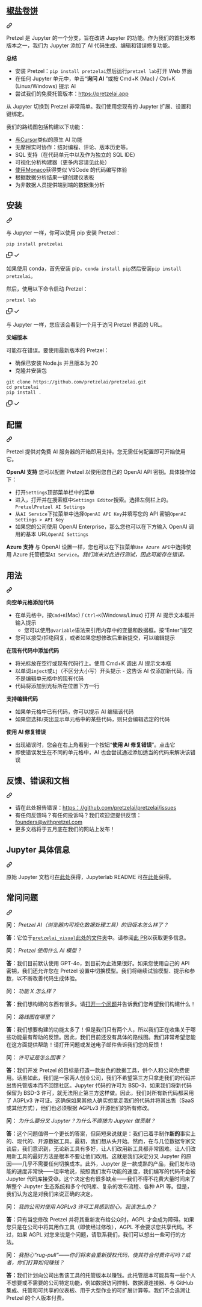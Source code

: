 <div class="Box-sc-g0xbh4-0 bJMeLZ js-snippet-clipboard-copy-unpositioned" data-hpc="true"><article class="markdown-body entry-content container-lg" itemprop="text"><div class="markdown-heading" dir="auto"><h1 tabindex="-1" class="heading-element" dir="auto"><a href="https://withpretzel.com" rel="nofollow"><font style="vertical-align: inherit;"><font style="vertical-align: inherit;">椒盐卷饼</font></font></a></h1><a id="user-content-pretzel" class="anchor" aria-label="固定链接：椒盐卷饼" href="#pretzel"><svg class="octicon octicon-link" viewBox="0 0 16 16" version="1.1" width="16" height="16" aria-hidden="true"><path d="m7.775 3.275 1.25-1.25a3.5 3.5 0 1 1 4.95 4.95l-2.5 2.5a3.5 3.5 0 0 1-4.95 0 .751.751 0 0 1 .018-1.042.751.751 0 0 1 1.042-.018 1.998 1.998 0 0 0 2.83 0l2.5-2.5a2.002 2.002 0 0 0-2.83-2.83l-1.25 1.25a.751.751 0 0 1-1.042-.018.751.751 0 0 1-.018-1.042Zm-4.69 9.64a1.998 1.998 0 0 0 2.83 0l1.25-1.25a.751.751 0 0 1 1.042.018.751.751 0 0 1 .018 1.042l-1.25 1.25a3.5 3.5 0 1 1-4.95-4.95l2.5-2.5a3.5 3.5 0 0 1 4.95 0 .751.751 0 0 1-.018 1.042.751.751 0 0 1-1.042.018 1.998 1.998 0 0 0-2.83 0l-2.5 2.5a1.998 1.998 0 0 0 0 2.83Z"></path></svg></a></div>
<p dir="auto"><font style="vertical-align: inherit;"><font style="vertical-align: inherit;">Pretzel 是 Jupyter 的一个分支，旨在改进 Jupyter 的功能。作为我们的首批发布版本之一，我们为 Jupyter 添加了 AI 代码生成、编辑和错误修复功能。</font></font></p>
<p dir="auto"><strong><font style="vertical-align: inherit;"><font style="vertical-align: inherit;">总结</font></font></strong></p>
<ul dir="auto">
<li><font style="vertical-align: inherit;"><font style="vertical-align: inherit;">安装 Pretzel：</font></font><code>pip install pretzelai</code><font style="vertical-align: inherit;"><font style="vertical-align: inherit;">然后运行</font></font><code>pretzel lab</code><font style="vertical-align: inherit;"><font style="vertical-align: inherit;">打开 Web 界面</font></font></li>
<li><font style="vertical-align: inherit;"><font style="vertical-align: inherit;">在任何 Jupyter 单元中，单击“</font></font><strong><font style="vertical-align: inherit;"><font style="vertical-align: inherit;">询问 AI</font></font></strong><font style="vertical-align: inherit;"><font style="vertical-align: inherit;"> ”或按 Cmd+K (Mac) / Ctrl+K (Linux/Windows) 提示 AI</font></font></li>
<li><font style="vertical-align: inherit;"><font style="vertical-align: inherit;">尝试我们的免费托管版本：</font></font><a href="https://pretzelai.app" rel="nofollow"><font style="vertical-align: inherit;"><font style="vertical-align: inherit;">https://pretzelai.app</font></font></a></li>
</ul>
<p dir="auto"><font style="vertical-align: inherit;"><font style="vertical-align: inherit;">从 Jupyter 切换到 Pretzel 非常简单。我们使用您现有的 Jupyter 扩展、设置和键绑定。</font></font></p>
<p dir="auto"><font style="vertical-align: inherit;"><font style="vertical-align: inherit;">我们的路线图包括构建以下功能：</font></font></p>
<ul dir="auto">
<li><font style="vertical-align: inherit;"><a href="https://cursor.sh/" rel="nofollow"><font style="vertical-align: inherit;">与Cursor</font></a><font style="vertical-align: inherit;">类似的原生 AI 功能</font></font><a href="https://cursor.sh/" rel="nofollow"><font style="vertical-align: inherit;"></font></a></li>
<li><font style="vertical-align: inherit;"><font style="vertical-align: inherit;">无摩擦实时协作：结对编程、评论、版本历史等。</font></font></li>
<li><font style="vertical-align: inherit;"><font style="vertical-align: inherit;">SQL 支持（在代码单元中以及作为独立的 SQL IDE）</font></font></li>
<li><font style="vertical-align: inherit;"><font style="vertical-align: inherit;">可视化分析构建器（更多内容请见此处）</font></font></li>
<li><font style="vertical-align: inherit;"><a href="https://github.com/microsoft/monaco-editor"><font style="vertical-align: inherit;">使用Monaco</font></a><font style="vertical-align: inherit;">获得类似 VSCode 的代码编写体验</font></font><a href="https://github.com/microsoft/monaco-editor"><font style="vertical-align: inherit;"></font></a></li>
<li><font style="vertical-align: inherit;"><font style="vertical-align: inherit;">根据数据分析结果一键创建仪表板</font></font></li>
<li><font style="vertical-align: inherit;"><font style="vertical-align: inherit;">为非数据人员提供端到端的数据集分析</font></font></li>
</ul>
<div class="markdown-heading" dir="auto"><h2 tabindex="-1" class="heading-element" dir="auto"><font style="vertical-align: inherit;"><font style="vertical-align: inherit;">安装</font></font></h2><a id="user-content-installation" class="anchor" aria-label="固定链接：安装" href="#installation"><svg class="octicon octicon-link" viewBox="0 0 16 16" version="1.1" width="16" height="16" aria-hidden="true"><path d="m7.775 3.275 1.25-1.25a3.5 3.5 0 1 1 4.95 4.95l-2.5 2.5a3.5 3.5 0 0 1-4.95 0 .751.751 0 0 1 .018-1.042.751.751 0 0 1 1.042-.018 1.998 1.998 0 0 0 2.83 0l2.5-2.5a2.002 2.002 0 0 0-2.83-2.83l-1.25 1.25a.751.751 0 0 1-1.042-.018.751.751 0 0 1-.018-1.042Zm-4.69 9.64a1.998 1.998 0 0 0 2.83 0l1.25-1.25a.751.751 0 0 1 1.042.018.751.751 0 0 1 .018 1.042l-1.25 1.25a3.5 3.5 0 1 1-4.95-4.95l2.5-2.5a3.5 3.5 0 0 1 4.95 0 .751.751 0 0 1-.018 1.042.751.751 0 0 1-1.042.018 1.998 1.998 0 0 0-2.83 0l-2.5 2.5a1.998 1.998 0 0 0 0 2.83Z"></path></svg></a></div>
<p dir="auto"><font style="vertical-align: inherit;"><font style="vertical-align: inherit;">与 Jupyter 一样，你可以使用 pip 安装 Pretzel：</font></font></p>
<div class="snippet-clipboard-content notranslate position-relative overflow-auto"><pre class="notranslate"><code>pip install pretzelai
</code></pre><div class="zeroclipboard-container">
    <clipboard-copy aria-label="Copy" class="ClipboardButton btn btn-invisible js-clipboard-copy m-2 p-0 tooltipped-no-delay d-flex flex-justify-center flex-items-center" data-copy-feedback="Copied!" data-tooltip-direction="w" value="pip install pretzelai" tabindex="0" role="button">
      <svg aria-hidden="true" height="16" viewBox="0 0 16 16" version="1.1" width="16" data-view-component="true" class="octicon octicon-copy js-clipboard-copy-icon">
    <path d="M0 6.75C0 5.784.784 5 1.75 5h1.5a.75.75 0 0 1 0 1.5h-1.5a.25.25 0 0 0-.25.25v7.5c0 .138.112.25.25.25h7.5a.25.25 0 0 0 .25-.25v-1.5a.75.75 0 0 1 1.5 0v1.5A1.75 1.75 0 0 1 9.25 16h-7.5A1.75 1.75 0 0 1 0 14.25Z"></path><path d="M5 1.75C5 .784 5.784 0 6.75 0h7.5C15.216 0 16 .784 16 1.75v7.5A1.75 1.75 0 0 1 14.25 11h-7.5A1.75 1.75 0 0 1 5 9.25Zm1.75-.25a.25.25 0 0 0-.25.25v7.5c0 .138.112.25.25.25h7.5a.25.25 0 0 0 .25-.25v-7.5a.25.25 0 0 0-.25-.25Z"></path>
</svg>
      <svg aria-hidden="true" height="16" viewBox="0 0 16 16" version="1.1" width="16" data-view-component="true" class="octicon octicon-check js-clipboard-check-icon color-fg-success d-none">
    <path d="M13.78 4.22a.75.75 0 0 1 0 1.06l-7.25 7.25a.75.75 0 0 1-1.06 0L2.22 9.28a.751.751 0 0 1 .018-1.042.751.751 0 0 1 1.042-.018L6 10.94l6.72-6.72a.75.75 0 0 1 1.06 0Z"></path>
</svg>
    </clipboard-copy>
  </div></div>
<p dir="auto"><font style="vertical-align: inherit;"><font style="vertical-align: inherit;">如果使用 conda，首先安装 pip，</font></font><code>conda install pip</code><font style="vertical-align: inherit;"><font style="vertical-align: inherit;">然后安装</font></font><code>pip install pretzelai</code><font style="vertical-align: inherit;"><font style="vertical-align: inherit;">。</font></font></p>
<p dir="auto"><font style="vertical-align: inherit;"><font style="vertical-align: inherit;">然后，使用以下命令启动 Pretzel：</font></font></p>
<div class="snippet-clipboard-content notranslate position-relative overflow-auto"><pre class="notranslate"><code>pretzel lab
</code></pre><div class="zeroclipboard-container">
    <clipboard-copy aria-label="Copy" class="ClipboardButton btn btn-invisible js-clipboard-copy m-2 p-0 tooltipped-no-delay d-flex flex-justify-center flex-items-center" data-copy-feedback="Copied!" data-tooltip-direction="w" value="pretzel lab" tabindex="0" role="button">
      <svg aria-hidden="true" height="16" viewBox="0 0 16 16" version="1.1" width="16" data-view-component="true" class="octicon octicon-copy js-clipboard-copy-icon">
    <path d="M0 6.75C0 5.784.784 5 1.75 5h1.5a.75.75 0 0 1 0 1.5h-1.5a.25.25 0 0 0-.25.25v7.5c0 .138.112.25.25.25h7.5a.25.25 0 0 0 .25-.25v-1.5a.75.75 0 0 1 1.5 0v1.5A1.75 1.75 0 0 1 9.25 16h-7.5A1.75 1.75 0 0 1 0 14.25Z"></path><path d="M5 1.75C5 .784 5.784 0 6.75 0h7.5C15.216 0 16 .784 16 1.75v7.5A1.75 1.75 0 0 1 14.25 11h-7.5A1.75 1.75 0 0 1 5 9.25Zm1.75-.25a.25.25 0 0 0-.25.25v7.5c0 .138.112.25.25.25h7.5a.25.25 0 0 0 .25-.25v-7.5a.25.25 0 0 0-.25-.25Z"></path>
</svg>
      <svg aria-hidden="true" height="16" viewBox="0 0 16 16" version="1.1" width="16" data-view-component="true" class="octicon octicon-check js-clipboard-check-icon color-fg-success d-none">
    <path d="M13.78 4.22a.75.75 0 0 1 0 1.06l-7.25 7.25a.75.75 0 0 1-1.06 0L2.22 9.28a.751.751 0 0 1 .018-1.042.751.751 0 0 1 1.042-.018L6 10.94l6.72-6.72a.75.75 0 0 1 1.06 0Z"></path>
</svg>
    </clipboard-copy>
  </div></div>
<p dir="auto"><font style="vertical-align: inherit;"><font style="vertical-align: inherit;">与 Jupyter 一样，您应该会看到一个用于访问 Pretzel 界面的 URL。</font></font></p>
<p dir="auto"><strong><font style="vertical-align: inherit;"><font style="vertical-align: inherit;">尖端版本</font></font></strong></p>
<p dir="auto"><font style="vertical-align: inherit;"><font style="vertical-align: inherit;">可能存在错误。要使用最新版本的 Pretzel：</font></font></p>
<ul dir="auto">
<li><font style="vertical-align: inherit;"><font style="vertical-align: inherit;">确保已安装 Node.js 并且版本为 20</font></font></li>
<li><font style="vertical-align: inherit;"><font style="vertical-align: inherit;">克隆并安装包</font></font></li>
</ul>
<div class="snippet-clipboard-content notranslate position-relative overflow-auto"><pre class="notranslate"><code>git clone https://github.com/pretzelai/pretzelai.git
cd pretzelai
pip install .
</code></pre><div class="zeroclipboard-container">
    <clipboard-copy aria-label="Copy" class="ClipboardButton btn btn-invisible js-clipboard-copy m-2 p-0 tooltipped-no-delay d-flex flex-justify-center flex-items-center" data-copy-feedback="Copied!" data-tooltip-direction="w" value="git clone https://github.com/pretzelai/pretzelai.git
cd pretzelai
pip install ." tabindex="0" role="button">
      <svg aria-hidden="true" height="16" viewBox="0 0 16 16" version="1.1" width="16" data-view-component="true" class="octicon octicon-copy js-clipboard-copy-icon">
    <path d="M0 6.75C0 5.784.784 5 1.75 5h1.5a.75.75 0 0 1 0 1.5h-1.5a.25.25 0 0 0-.25.25v7.5c0 .138.112.25.25.25h7.5a.25.25 0 0 0 .25-.25v-1.5a.75.75 0 0 1 1.5 0v1.5A1.75 1.75 0 0 1 9.25 16h-7.5A1.75 1.75 0 0 1 0 14.25Z"></path><path d="M5 1.75C5 .784 5.784 0 6.75 0h7.5C15.216 0 16 .784 16 1.75v7.5A1.75 1.75 0 0 1 14.25 11h-7.5A1.75 1.75 0 0 1 5 9.25Zm1.75-.25a.25.25 0 0 0-.25.25v7.5c0 .138.112.25.25.25h7.5a.25.25 0 0 0 .25-.25v-7.5a.25.25 0 0 0-.25-.25Z"></path>
</svg>
      <svg aria-hidden="true" height="16" viewBox="0 0 16 16" version="1.1" width="16" data-view-component="true" class="octicon octicon-check js-clipboard-check-icon color-fg-success d-none">
    <path d="M13.78 4.22a.75.75 0 0 1 0 1.06l-7.25 7.25a.75.75 0 0 1-1.06 0L2.22 9.28a.751.751 0 0 1 .018-1.042.751.751 0 0 1 1.042-.018L6 10.94l6.72-6.72a.75.75 0 0 1 1.06 0Z"></path>
</svg>
    </clipboard-copy>
  </div></div>
<div class="markdown-heading" dir="auto"><h2 tabindex="-1" class="heading-element" dir="auto"><font style="vertical-align: inherit;"><font style="vertical-align: inherit;">配置</font></font></h2><a id="user-content-configuration" class="anchor" aria-label="固定链接：配置" href="#configuration"><svg class="octicon octicon-link" viewBox="0 0 16 16" version="1.1" width="16" height="16" aria-hidden="true"><path d="m7.775 3.275 1.25-1.25a3.5 3.5 0 1 1 4.95 4.95l-2.5 2.5a3.5 3.5 0 0 1-4.95 0 .751.751 0 0 1 .018-1.042.751.751 0 0 1 1.042-.018 1.998 1.998 0 0 0 2.83 0l2.5-2.5a2.002 2.002 0 0 0-2.83-2.83l-1.25 1.25a.751.751 0 0 1-1.042-.018.751.751 0 0 1-.018-1.042Zm-4.69 9.64a1.998 1.998 0 0 0 2.83 0l1.25-1.25a.751.751 0 0 1 1.042.018.751.751 0 0 1 .018 1.042l-1.25 1.25a3.5 3.5 0 1 1-4.95-4.95l2.5-2.5a3.5 3.5 0 0 1 4.95 0 .751.751 0 0 1-.018 1.042.751.751 0 0 1-1.042.018 1.998 1.998 0 0 0-2.83 0l-2.5 2.5a1.998 1.998 0 0 0 0 2.83Z"></path></svg></a></div>
<p dir="auto"><font style="vertical-align: inherit;"><font style="vertical-align: inherit;">Pretzel 提供对免费 AI 服务器的开箱即用支持。您无需任何配置即可开始使用它。</font></font></p>
<p dir="auto"><strong><font style="vertical-align: inherit;"><font style="vertical-align: inherit;">OpenAI 支持</font></font></strong><font style="vertical-align: inherit;"><font style="vertical-align: inherit;">
您可以配置 Pretzel 以使用您自己的 OpenAI API 密钥。具体操作如下：</font></font></p>
<ul dir="auto">
<li><font style="vertical-align: inherit;"><font style="vertical-align: inherit;">打开</font></font><code>Settings</code><font style="vertical-align: inherit;"><font style="vertical-align: inherit;">顶部菜单栏中的菜单</font></font></li>
<li><font style="vertical-align: inherit;"><font style="vertical-align: inherit;">进入，打开并</font><font style="vertical-align: inherit;">在搜索框中</font></font><code>Settings Editor</code><font style="vertical-align: inherit;"><font style="vertical-align: inherit;">搜索。选择</font><font style="vertical-align: inherit;">左侧栏上的。</font></font><code>Pretzel</code><font style="vertical-align: inherit;"></font><code>Pretzel AI Settings</code><font style="vertical-align: inherit;"></font></li>
<li><font style="vertical-align: inherit;"><font style="vertical-align: inherit;">从</font></font><code>AI Service</code><font style="vertical-align: inherit;"><font style="vertical-align: inherit;">下拉菜单中选择</font></font><code>OpenAI API Key</code><font style="vertical-align: inherit;"><font style="vertical-align: inherit;">并填写您的 API 密钥</font></font><code>OpenAI Settings &gt; API Key</code></li>
<li><font style="vertical-align: inherit;"><font style="vertical-align: inherit;">如果您的公司使用 OpenAI Enterprise，那么您也可以在下方输入 OpenAI 调用的基本 URL</font></font><code>OpenAI Settings</code></li>
</ul>
<p dir="auto"><strong><font style="vertical-align: inherit;"><font style="vertical-align: inherit;">Azure 支持</font></font></strong><font style="vertical-align: inherit;"><font style="vertical-align: inherit;">
与 OpenAI 设置一样，您也可以在下拉菜单</font></font><code>Use Azure API</code><font style="vertical-align: inherit;"><font style="vertical-align: inherit;">中选择使用 Azure 托管模型</font></font><code>AI Service</code><font style="vertical-align: inherit;"><font style="vertical-align: inherit;">。</font></font><em><font style="vertical-align: inherit;"><font style="vertical-align: inherit;">我们尚未对此进行测试，因此可能存在错误。</font></font></em></p>
<div class="markdown-heading" dir="auto"><h2 tabindex="-1" class="heading-element" dir="auto"><font style="vertical-align: inherit;"><font style="vertical-align: inherit;">用法</font></font></h2><a id="user-content-usage" class="anchor" aria-label="固定链接：用法" href="#usage"><svg class="octicon octicon-link" viewBox="0 0 16 16" version="1.1" width="16" height="16" aria-hidden="true"><path d="m7.775 3.275 1.25-1.25a3.5 3.5 0 1 1 4.95 4.95l-2.5 2.5a3.5 3.5 0 0 1-4.95 0 .751.751 0 0 1 .018-1.042.751.751 0 0 1 1.042-.018 1.998 1.998 0 0 0 2.83 0l2.5-2.5a2.002 2.002 0 0 0-2.83-2.83l-1.25 1.25a.751.751 0 0 1-1.042-.018.751.751 0 0 1-.018-1.042Zm-4.69 9.64a1.998 1.998 0 0 0 2.83 0l1.25-1.25a.751.751 0 0 1 1.042.018.751.751 0 0 1 .018 1.042l-1.25 1.25a3.5 3.5 0 1 1-4.95-4.95l2.5-2.5a3.5 3.5 0 0 1 4.95 0 .751.751 0 0 1-.018 1.042.751.751 0 0 1-1.042.018 1.998 1.998 0 0 0-2.83 0l-2.5 2.5a1.998 1.998 0 0 0 0 2.83Z"></path></svg></a></div>
<p dir="auto"><strong><font style="vertical-align: inherit;"><font style="vertical-align: inherit;">向空单元格添加代码</font></font></strong></p>
<ul dir="auto">
<li><font style="vertical-align: inherit;"><font style="vertical-align: inherit;">在单元格中，按</font></font><code>Cmd+K</code><font style="vertical-align: inherit;"><font style="vertical-align: inherit;">(Mac) / </font></font><code>Ctrl+K</code><font style="vertical-align: inherit;"><font style="vertical-align: inherit;">(Windows/Linux) 打开 AI 提示文本框并输入提示
</font></font><ul dir="auto">
<li><font style="vertical-align: inherit;"><font style="vertical-align: inherit;">您可以使用</font></font><code>@variable</code><font style="vertical-align: inherit;"><font style="vertical-align: inherit;">语法来引用内存中的变量和数据框。按“Enter”提交</font></font></li>
</ul>
</li>
<li><font style="vertical-align: inherit;"><font style="vertical-align: inherit;">您可以接受/拒绝回复，或者如果您想修改后重新提交，可以编辑提示</font></font></li>
</ul>
<p dir="auto"><strong><font style="vertical-align: inherit;"><font style="vertical-align: inherit;">在现有代码中添加代码</font></font></strong></p>
<ul dir="auto">
<li><font style="vertical-align: inherit;"><font style="vertical-align: inherit;">将光标放在空行或现有代码行上。使用 Cmd+K 调出 AI 提示文本框</font></font></li>
<li><font style="vertical-align: inherit;"><font style="vertical-align: inherit;">以单词</font></font><code>inject</code><font style="vertical-align: inherit;"><font style="vertical-align: inherit;">或</font></font><code>ij</code><font style="vertical-align: inherit;"><font style="vertical-align: inherit;">（不区分大小写）开头提示 - 这告诉 AI 仅添加新代码，而不是编辑单元格中的现有代码</font></font></li>
<li><font style="vertical-align: inherit;"><font style="vertical-align: inherit;">代码将添加到光标所在位置下方一行</font></font></li>
</ul>
<p dir="auto"><strong><font style="vertical-align: inherit;"><font style="vertical-align: inherit;">支持编辑代码</font></font></strong></p>
<ul dir="auto">
<li><font style="vertical-align: inherit;"><font style="vertical-align: inherit;">如果单元格中已有代码，你可以提示 AI 编辑该代码</font></font></li>
<li><font style="vertical-align: inherit;"><font style="vertical-align: inherit;">如果您选择/突出显示单元格中的某些代码，则只会编辑选定的代码</font></font></li>
</ul>
<p dir="auto"><strong><font style="vertical-align: inherit;"><font style="vertical-align: inherit;">使用 AI 修复错误</font></font></strong></p>
<ul dir="auto">
<li><font style="vertical-align: inherit;"><font style="vertical-align: inherit;">出现错误时，您会在右上角看到一个按钮“</font></font><strong><font style="vertical-align: inherit;"><font style="vertical-align: inherit;">使用 AI 修复错误</font></font></strong><font style="vertical-align: inherit;"><font style="vertical-align: inherit;">”。点击它</font></font></li>
<li><font style="vertical-align: inherit;"><font style="vertical-align: inherit;">即使错误发生在不同的单元格中，AI 也会尝试通过添加适当的代码来解决该错误</font></font></li>
</ul>
<div class="markdown-heading" dir="auto"><h2 tabindex="-1" class="heading-element" dir="auto"><font style="vertical-align: inherit;"><font style="vertical-align: inherit;">反馈、错误和文档</font></font></h2><a id="user-content-feedback-bugs-and-docs" class="anchor" aria-label="永久链接：反馈、错误和文档" href="#feedback-bugs-and-docs"><svg class="octicon octicon-link" viewBox="0 0 16 16" version="1.1" width="16" height="16" aria-hidden="true"><path d="m7.775 3.275 1.25-1.25a3.5 3.5 0 1 1 4.95 4.95l-2.5 2.5a3.5 3.5 0 0 1-4.95 0 .751.751 0 0 1 .018-1.042.751.751 0 0 1 1.042-.018 1.998 1.998 0 0 0 2.83 0l2.5-2.5a2.002 2.002 0 0 0-2.83-2.83l-1.25 1.25a.751.751 0 0 1-1.042-.018.751.751 0 0 1-.018-1.042Zm-4.69 9.64a1.998 1.998 0 0 0 2.83 0l1.25-1.25a.751.751 0 0 1 1.042.018.751.751 0 0 1 .018 1.042l-1.25 1.25a3.5 3.5 0 1 1-4.95-4.95l2.5-2.5a3.5 3.5 0 0 1 4.95 0 .751.751 0 0 1-.018 1.042.751.751 0 0 1-1.042.018 1.998 1.998 0 0 0-2.83 0l-2.5 2.5a1.998 1.998 0 0 0 0 2.83Z"></path></svg></a></div>
<ul dir="auto">
<li><font style="vertical-align: inherit;"><font style="vertical-align: inherit;">请在此处报告错误：</font></font><a href="https://github.com/pretzelai/pretzelai/issues"><font style="vertical-align: inherit;"><font style="vertical-align: inherit;">https：//github.com/pretzelai/pretzelai/issues</font></font></a></li>
<li><font style="vertical-align: inherit;"><font style="vertical-align: inherit;">有任何反馈吗？有任何投诉吗？我们欢迎您提供反馈：</font></font><a href="mailto:founders@withpretzel.com"><font style="vertical-align: inherit;"><font style="vertical-align: inherit;">founders@withpretzel.com</font></font></a></li>
<li><font style="vertical-align: inherit;"><font style="vertical-align: inherit;">更多文档将于五月底在我们的网站上发布！</font></font></li>
</ul>
<div class="markdown-heading" dir="auto"><h2 tabindex="-1" class="heading-element" dir="auto"><font style="vertical-align: inherit;"><font style="vertical-align: inherit;">Jupyter 具体信息</font></font></h2><a id="user-content-jupyter-specific-information" class="anchor" aria-label="永久链接：Jupyter 特定信息" href="#jupyter-specific-information"><svg class="octicon octicon-link" viewBox="0 0 16 16" version="1.1" width="16" height="16" aria-hidden="true"><path d="m7.775 3.275 1.25-1.25a3.5 3.5 0 1 1 4.95 4.95l-2.5 2.5a3.5 3.5 0 0 1-4.95 0 .751.751 0 0 1 .018-1.042.751.751 0 0 1 1.042-.018 1.998 1.998 0 0 0 2.83 0l2.5-2.5a2.002 2.002 0 0 0-2.83-2.83l-1.25 1.25a.751.751 0 0 1-1.042-.018.751.751 0 0 1-.018-1.042Zm-4.69 9.64a1.998 1.998 0 0 0 2.83 0l1.25-1.25a.751.751 0 0 1 1.042.018.751.751 0 0 1 .018 1.042l-1.25 1.25a3.5 3.5 0 1 1-4.95-4.95l2.5-2.5a3.5 3.5 0 0 1 4.95 0 .751.751 0 0 1-.018 1.042.751.751 0 0 1-1.042.018 1.998 1.998 0 0 0-2.83 0l-2.5 2.5a1.998 1.998 0 0 0 0 2.83Z"></path></svg></a></div>
<p dir="auto"><font style="vertical-align: inherit;"><font style="vertical-align: inherit;">原始 Jupyter 文档可</font></font><a href="https://jupyter.org/" rel="nofollow"><font style="vertical-align: inherit;"><font style="vertical-align: inherit;">在此处</font></font></a><font style="vertical-align: inherit;"><font style="vertical-align: inherit;">获得，Jupyterlab README 可</font></font><a href="https://github.com/jupyterlab/jupyterlab"><font style="vertical-align: inherit;"><font style="vertical-align: inherit;">在此处</font></font></a><font style="vertical-align: inherit;"><font style="vertical-align: inherit;">获得。</font></font></p>
<div class="markdown-heading" dir="auto"><h2 tabindex="-1" class="heading-element" dir="auto"><font style="vertical-align: inherit;"><font style="vertical-align: inherit;">常问问题</font></font></h2><a id="user-content-faq" class="anchor" aria-label="永久链接：常见问题解答" href="#faq"><svg class="octicon octicon-link" viewBox="0 0 16 16" version="1.1" width="16" height="16" aria-hidden="true"><path d="m7.775 3.275 1.25-1.25a3.5 3.5 0 1 1 4.95 4.95l-2.5 2.5a3.5 3.5 0 0 1-4.95 0 .751.751 0 0 1 .018-1.042.751.751 0 0 1 1.042-.018 1.998 1.998 0 0 0 2.83 0l2.5-2.5a2.002 2.002 0 0 0-2.83-2.83l-1.25 1.25a.751.751 0 0 1-1.042-.018.751.751 0 0 1-.018-1.042Zm-4.69 9.64a1.998 1.998 0 0 0 2.83 0l1.25-1.25a.751.751 0 0 1 1.042.018.751.751 0 0 1 .018 1.042l-1.25 1.25a3.5 3.5 0 1 1-4.95-4.95l2.5-2.5a3.5 3.5 0 0 1 4.95 0 .751.751 0 0 1-.018 1.042.751.751 0 0 1-1.042.018 1.998 1.998 0 0 0-2.83 0l-2.5 2.5a1.998 1.998 0 0 0 0 2.83Z"></path></svg></a></div>
<p dir="auto"><strong><font style="vertical-align: inherit;"><font style="vertical-align: inherit;">问：</font></font></strong> <em><font style="vertical-align: inherit;"><font style="vertical-align: inherit;">Pretzel AI（浏览器内可视化数据处理工具）的旧版本怎么样了？</font></font></em></p>
<p dir="auto"><strong><font style="vertical-align: inherit;"><font style="vertical-align: inherit;">答：</font></font></strong><font style="vertical-align: inherit;"><font style="vertical-align: inherit;">它位于</font></font><a href="https://github.com/pretzelai/pretzelai/tree/main/pretzelai_visual"><code>pretzelai_visual</code><font style="vertical-align: inherit;"><font style="vertical-align: inherit;">此处的文件夹</font></font></a><font style="vertical-align: inherit;"><font style="vertical-align: inherit;">中。请参阅</font></font><a href="https://github.com/pretzelai/pretzelai/pull/76" data-hovercard-type="pull_request" data-hovercard-url="/pretzelai/pretzelai/pull/76/hovercard"><font style="vertical-align: inherit;"><font style="vertical-align: inherit;">此 PR</font></font></a><font style="vertical-align: inherit;"><font style="vertical-align: inherit;">以获取更多信息。</font></font></p>
<p dir="auto"><strong><font style="vertical-align: inherit;"><font style="vertical-align: inherit;">问：</font></font></strong> <em><font style="vertical-align: inherit;"><font style="vertical-align: inherit;">Pretzel 使用什么 AI 模型？</font></font></em></p>
<p dir="auto"><strong><font style="vertical-align: inherit;"><font style="vertical-align: inherit;">答：</font></font></strong><font style="vertical-align: inherit;"><font style="vertical-align: inherit;">我们目前默认使用 GPT-4o，到目前为止效果很好。如果您使用自己的 API 密钥，我们还允许您在 Pretzel 设置中切换模型。我们将继续试验模型、提示和参数，以不断改善代码生成体验。</font></font></p>
<p dir="auto"><strong><font style="vertical-align: inherit;"><font style="vertical-align: inherit;">问：</font></font></strong> <em><font style="vertical-align: inherit;"><font style="vertical-align: inherit;">功能 X 怎么样？</font></font></em></p>
<p dir="auto"><strong><font style="vertical-align: inherit;"><font style="vertical-align: inherit;">答：</font></font></strong><font style="vertical-align: inherit;"><font style="vertical-align: inherit;">我们想构建的东西有很多。请</font></font><a href="https://github.com/pretzelai/pretzelai/issues"><font style="vertical-align: inherit;"><font style="vertical-align: inherit;">打开一个问题</font></font></a><font style="vertical-align: inherit;"><font style="vertical-align: inherit;">并告诉我们您希望我们构建什么！</font></font></p>
<p dir="auto"><strong><font style="vertical-align: inherit;"><font style="vertical-align: inherit;">问：</font></font></strong> <em><font style="vertical-align: inherit;"><font style="vertical-align: inherit;">路线图在哪里？</font></font></em></p>
<p dir="auto"><strong><font style="vertical-align: inherit;"><font style="vertical-align: inherit;">答：</font></font></strong><font style="vertical-align: inherit;"><font style="vertical-align: inherit;">我们想要构建的功能太多了！但是我们只有两个人，所以我们正在收集关于哪些功能最有帮助的反馈。因此，我们目前还没有具体的路线图。我们非常希望您能在这方面提供帮助！请打开问题或发送电子邮件告诉我们您的反馈！</font></font></p>
<p dir="auto"><strong><font style="vertical-align: inherit;"><font style="vertical-align: inherit;">问：</font></font></strong> <em><font style="vertical-align: inherit;"><font style="vertical-align: inherit;">许可证是怎么回事？</font></font></em></p>
<p dir="auto"><strong><font style="vertical-align: inherit;"><font style="vertical-align: inherit;">答：</font></font></strong><font style="vertical-align: inherit;"><font style="vertical-align: inherit;">我们开发 Pretzel 的目标是打造一款出色的数据工具，供个人和公司免费使用。话虽如此，我们是一家两人创业公司，我们不希望第三方只拿走我们的代码并出售托管版本而不回馈社区。Jupyter 代码的许可为 BSD-3，如果我们将新代码保留为 BSD-3 许可，就无法阻止第三方这样做。因此，我们对所有新代码都采用了 AGPLv3 许可证。这确保如果其他人确实想拿走我们的代码并将其出售（SaaS 或其他方式），他们也必须根据 AGPLv3 开源他们的所有修改。</font></font></p>
<p dir="auto"><strong><font style="vertical-align: inherit;"><font style="vertical-align: inherit;">问：</font></font></strong> <em><font style="vertical-align: inherit;"><font style="vertical-align: inherit;">为什么要分叉 Jupyter？为什么不直接为 Jupyter 做贡献？</font></font></em></p>
<p dir="auto"><strong><font style="vertical-align: inherit;"><font style="vertical-align: inherit;">答：</font></font></strong><font style="vertical-align: inherit;"><font style="vertical-align: inherit;">这个问题值得一个更长的答案，但简短来说就是：我们已着手制作</font></font><strong><font style="vertical-align: inherit;"><font style="vertical-align: inherit;">新的</font></font></strong><font style="vertical-align: inherit;"><font style="vertical-align: inherit;">事实上的、现代的、开源数据工具。最初，我们想从头开始。然而，在与几位数据专家交谈后，我们意识到，无论新工具有多好，让人们改用新工具都非常困难。让人们改用新工具的最好方法是根本不要让他们改用。这就是我们决定分叉 Jupyter 的原因——几乎不需要任何切换成本。此外，Jupyter 是一款成熟的产品，我们发布功能的速度非常快——坦率地说，按照我们发布功能的速度，我们编写的代码不会被 Jupyter 代码库接受😅。这个决定也有很多缺点——我们不得不花费大量时间来了解整个 Jupyter 生态系统和多个代码库、复杂的发布流程、各种 API 等。但是，我们认为这是对我们来说正确的决定。</font></font></p>
<p dir="auto"><strong><font style="vertical-align: inherit;"><font style="vertical-align: inherit;">问：</font></font></strong> <em><font style="vertical-align: inherit;"><font style="vertical-align: inherit;">我的公司对使用 AGPLv3 许可工具感到担心。我该怎么办？</font></font></em></p>
<p dir="auto"><strong><font style="vertical-align: inherit;"><font style="vertical-align: inherit;">答：</font></font></strong><font style="vertical-align: inherit;"><font style="vertical-align: inherit;">只有当您修改 Pretzel 并将其重新发布给公众时，AGPL 才会成为障碍。如果您只是在公司中将其用作工具（即使经过修改），AGPL 不会要求您共享代码。不过，如果 AGPL 对您来说是个问题，请联系我们，我们可以想出一些可行的方法。</font></font></p>
<p dir="auto"><strong><font style="vertical-align: inherit;"><font style="vertical-align: inherit;">问：</font></font></strong> <em><font style="vertical-align: inherit;"><font style="vertical-align: inherit;">我担心“rug-pull”——你们将来会重新授权代码，使其符合付费许可吗？或者，你们打算如何赚钱？</font></font></em></p>
<p dir="auto"><strong><font style="vertical-align: inherit;"><font style="vertical-align: inherit;">答：</font></font></strong><font style="vertical-align: inherit;"><font style="vertical-align: inherit;">我们计划向公司出售该工具的托管版本以赚钱。此托管版本可能具有一些个人不想要或不需要的公司特定功能，例如数据访问控制、数据源连接器、与 GitHub 集成、托管和可共享的仪表板、用于大型作业的可扩展计算等。我们不会追溯让 Pretzel 的个人版本付费。</font></font></p>
</article></div>
